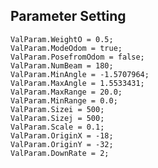 ## Parameter Setting

    ValParam.WeightO = 0.5;
    ValParam.ModeOdom = true;
    ValParam.PosefromOdom = false;
    ValParam.NumBeam = 180;
    ValParam.MinAngle = -1.5707964;
    ValParam.MaxAngle = 1.5533431;
    ValParam.MaxRange = 20.0;
    ValParam.MinRange = 0.0;
    ValParam.Sizei = 500;
    ValParam.Sizej = 500;
    ValParam.Scale = 0.1;
    ValParam.OriginX = -18;
    ValParam.OriginY = -32;
    ValParam.DownRate = 2;